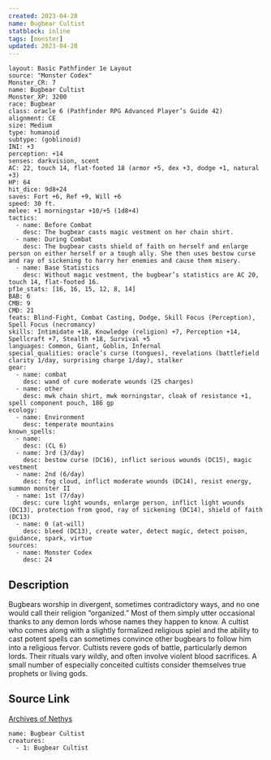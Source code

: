 ```yaml
---
created: 2023-04-28
name: Bugbear Cultist
statblock: inline
tags: [monster]
updated: 2023-04-28
---
```

```statblock
layout: Basic Pathfinder 1e Layout
source: "Monster Codex"
Monster_CR: 7
name: Bugbear Cultist
Monster_XP: 3200
race: Bugbear
class: oracle 6 (Pathfinder RPG Advanced Player’s Guide 42)
alignment: CE
size: Medium
type: humanoid
subtype: (goblinoid)
INI: +3
perception: +14
senses: darkvision, scent
AC: 22, touch 14, flat-footed 18 (armor +5, dex +3, dodge +1, natural +3)
HP: 64
hit_dice: 9d8+24
saves: Fort +6, Ref +9, Will +6
speed: 30 ft.
melee: +1 morningstar +10/+5 (1d8+4)
tactics:
  - name: Before Combat
    desc: The bugbear casts magic vestment on her chain shirt.
  - name: During Combat
    desc: The bugbear casts shield of faith on herself and enlarge person on either herself or a tough ally. She then uses bestow curse and ray of sickening to harry her enemies and cause them misery.
  - name: Base Statistics
    desc: Without magic vestment, the bugbear’s statistics are AC 20, touch 14, flat-footed 16.
pf1e_stats: [16, 16, 15, 12, 8, 14]
BAB: 6
CMB: 9
CMD: 21
feats: Blind-Fight, Combat Casting, Dodge, Skill Focus (Perception), Spell Focus (necromancy)
skills: Intimidate +18, Knowledge (religion) +7, Perception +14, Spellcraft +7, Stealth +18, Survival +5
languages: Common, Giant, Goblin, Infernal
special_qualities: oracle’s curse (tongues), revelations (battlefield clarity 1/day, surprising charge 1/day), stalker
gear:
  - name: combat
    desc: wand of cure moderate wounds (25 charges)
  - name: other
    desc: mwk chain shirt, mwk morningstar, cloak of resistance +1, spell component pouch, 186 gp
ecology:
  - name: Environment
    desc: temperate mountains
known_spells:
  - name:
    desc: (CL 6)
  - name: 3rd (3/day)
    desc: bestow curse (DC16), inflict serious wounds (DC15), magic vestment
  - name: 2nd (6/day)
    desc: fog cloud, inflict moderate wounds (DC14), resist energy, summon monster II
  - name: 1st (7/day)
    desc: cure light wounds, enlarge person, inflict light wounds (DC13), protection from good, ray of sickening (DC14), shield of faith (DC13)
  - name: 0 (at-will)
    desc: bleed (DC13), create water, detect magic, detect poison, guidance, spark, virtue
sources:
  - name: Monster Codex
    desc: 24
```
## Description
Bugbears worship in divergent, sometimes contradictory ways, and no one would call their religion “organized.” Most of them simply utter occasional thanks to any demon lords whose names they happen to know. A cultist who comes along with a slightly formalized religious spiel and the ability to cast potent spells can sometimes convince other bugbears to follow him into a religious fervor. Cultists revere gods of battle, particularly demon lords. Their rituals vary wildly, and often involve violent blood sacrifices. A small number of especially conceited cultists consider themselves true prophets or living gods.
## Source Link
[Archives of Nethys](https://aonprd.com/MonsterDisplay.aspx?ItemName=Bugbear%20Cultist)
```encounter-table
name: Bugbear Cultist
creatures:
  - 1: Bugbear Cultist
```
